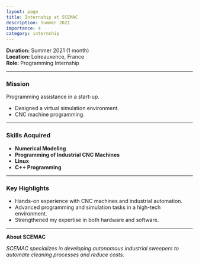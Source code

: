 ```yaml
---
layout: page
title: Internship at SCEMAC
description: Summer 2021
importance: 4
category: internship
---
```


**Duration:** Summer 2021 (1 month)  
**Location:** Loireauxence, France  
**Role:** Programming Internship  

---

### Mission

Programming assistance in a start-up.  
- Designed a virtual simulation environment.  
- CNC machine programming.

---

### Skills Acquired

- **Numerical Modeling**  
- **Programming of Industrial CNC Machines**  
- **Linux**  
- **C++ Programming**

---

### Key Highlights

- Hands-on experience with CNC machines and industrial automation.  
- Advanced programming and simulation tasks in a high-tech environment.  
- Strengthened my expertise in both hardware and software.

---

**About SCEMAC**

<div class="caption">
    <em>SCEMAC specializes in developing autonomous industrial sweepers to automate cleaning processes and reduce costs.</em>
</div>
